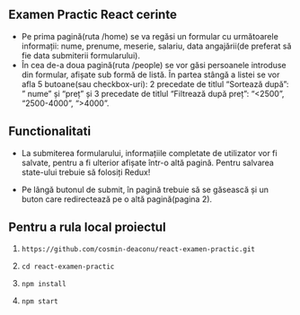 ## Examen Practic React cerinte

* Pe prima pagină(ruta /home) se va regăsi un formular cu următoarele informații: nume, prenume, meserie, salariu, data angajării(de preferat să fie data submiterii formularului).
* În cea de-a doua pagină(ruta /people) se vor găsi persoanele introduse din formular, afișate sub formă de listă. În partea stângă a listei se vor afla 5 butoane(sau checkbox-uri): 2 precedate de titlul “Sortează după”: ” nume” și “preț” și 3 precedate de titlul “Filtrează după preț”: “<2500”, “2500-4000”, “>4000”.

## Functionalitati

* La submiterea formularului, informațiile completate de utilizator vor fi salvate, pentru a fi ulterior afișate într-o altă pagină. Pentru salvarea state-ului trebuie să folosiți Redux!
 
*  Pe lângă butonul de submit, în pagină trebuie să se găsească și un buton care redirectează pe o altă pagină(pagina 2).


## Pentru a rula local proiectul

1. `https://github.com/cosmin-deaconu/react-examen-practic.git`

2. `cd react-examen-practic`

3. `npm install`

4. `npm start`